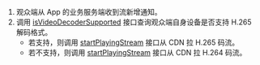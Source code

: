   1. 观众端从 App 的业务服务端收到流新增通知。
  2. 调用 [isVideoDecoderSupported](@isVideoDecoderSupported) 接口查询观众端自身设备是否支持 H.265 解码格式。
      - 若支持，则调用 [startPlayingStream](@startPlayingStream) 接口从 CDN 拉 H.265 码流。
      - 若不支持，则调用 [startPlayingStream](@startPlayingStream) 接口从 CDN 拉 H.264 码流。









